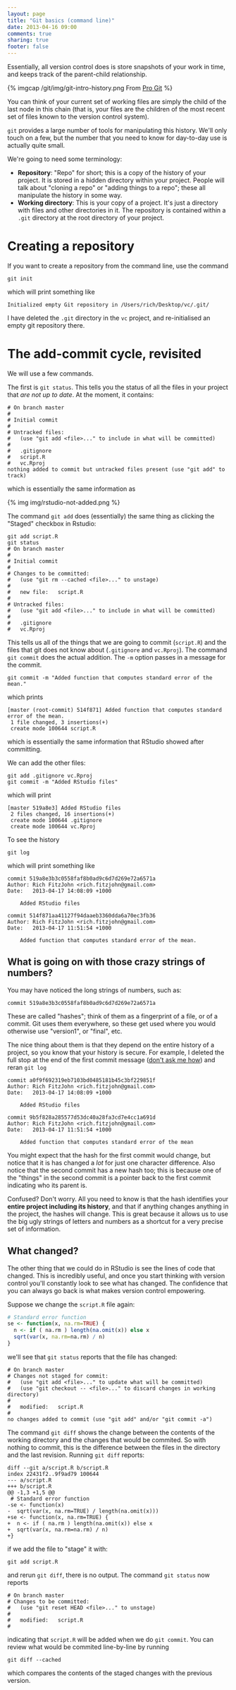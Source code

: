 ```yaml
---
layout: page
title: "Git basics (command line)"
date: 2013-04-16 09:00
comments: true
sharing: true
footer: false
---
```


<!--*This will become basics.md once basics.md becomes rstudio.md*-->

Essentially, all version control does is store snapshots of your work
in time, and keeps track of the parent-child relationship.

{% imgcap /git/img/git-intro-history.png From [Pro Git](http://git-scm.com/book/en/Getting-Started-Git-Basics) %}

You can think of your current set of working files are simply the
child of the last node in this chain (that is, your files are the
children of the most recent set of files known to the version control
system).

`git` provides a large number of tools for manipulating this history.
We'll only touch on a few, but the number that you need to know for
day-to-day use is actually quite small.


We're going to need some terminology:

* **Repository**: "Repo" for short; this is a copy of the history of
  your project.  It is stored in a hidden directory within your
  project.  People will talk about "cloning a repo" or "adding things
  to a repo"; these all manipulate the history in some way.
* **Working directory**: This is your copy of a project.  It's just a
  directory with files and other directories in it.  The repository is
  contained within a `.git` directory at the root directory of your
  project.
  
# Creating a repository

If you want to create a repository from the command line, use the
command

```
git init
```

which will print something like

```
Initialized empty Git repository in /Users/rich/Desktop/vc/.git/
```

I have deleted the `.git` directory in the `vc` project, and
re-initialised an empty git repository there.

# The add-commit cycle, revisited

We will use a few commands.

The first is `git status`.  This tells you the status of all the files
in your project that *are not up to date*.  At the moment, it
contains:

```
# On branch master
#
# Initial commit
#
# Untracked files:
#   (use "git add <file>..." to include in what will be committed)
#
#	.gitignore
#	script.R
#	vc.Rproj
nothing added to commit but untracked files present (use "git add" to track)
```

which is essentially the same information as

{% img img/rstudio-not-added.png %}

The command `git add` does (essentially) the same thing as clicking
the "Staged" checkbox in Rstudio:

```
git add script.R
git status
# On branch master
#
# Initial commit
#
# Changes to be committed:
#   (use "git rm --cached <file>..." to unstage)
#
#	new file:   script.R
#
# Untracked files:
#   (use "git add <file>..." to include in what will be committed)
#
#	.gitignore
#	vc.Rproj
```

This tells us all of the things that we are going to commit
(`script.R`) and the files that git does not know about (`.gitignore`
and `vc.Rproj`).  The command `git commit` does the actual addition.
The `-m` option passes in a message for the commit.

```
git commit -m "Added function that computes standard error of the mean."
```

which prints

```
[master (root-commit) 514f871] Added function that computes standard error of the mean.
 1 file changed, 3 insertions(+)
 create mode 100644 script.R
```

which is essentially the same information that RStudio showed after
committing.

We can add the other files:

```
git add .gitignore vc.Rproj
git commit -m "Added RStudio files"
```

which will print 

```
[master 519a8e3] Added RStudio files
 2 files changed, 16 insertions(+)
 create mode 100644 .gitignore
 create mode 100644 vc.Rproj
```

To see the history

```
git log
```

which will print something like

```
commit 519a8e3b3c0558faf8b0ad9c6d7d269e72a6571a
Author: Rich FitzJohn <rich.fitzjohn@gmail.com>
Date:   2013-04-17 14:08:09 +1000
 
    Added RStudio files
 
commit 514f871aa41127f94daaeb3360dda6a70ec3fb36
Author: Rich FitzJohn <rich.fitzjohn@gmail.com>
Date:   2013-04-17 11:51:54 +1000
 
    Added function that computes standard error of the mean.
```

## What is going on with those crazy strings of numbers?

You may have noticed the long strings of numbers, such as:

```
commit 519a8e3b3c0558faf8b0ad9c6d7d269e72a6571a
```

These are called "hashes"; think of them as a fingerprint of a file,
or of a commit.  Git uses them everywhere, so these get used where you
would otherwise use "version1", or "final", etc.

The nice thing about them is that they depend on the entire history of
a project, so you know that your history is secure.  For example, I
deleted the full stop at the end of the first commit message
([don't ask me how](http://stackoverflow.com/a/2119656)) and reran
`git log`

```
commit a0f9f692319eb7103bd0485181b45c3bf229851f
Author: Rich FitzJohn <rich.fitzjohn@gmail.com>
Date:   2013-04-17 14:08:09 +1000

    Added RStudio files

commit 9b5f828a285577d53dc40a28fa3cd7e4cc1a691d
Author: Rich FitzJohn <rich.fitzjohn@gmail.com>
Date:   2013-04-17 11:51:54 +1000

    Added function that computes standard error of the mean
```

You might expect that the hash for the first commit would change, but
notice that it is has changed a *lot* for just one character
difference.  Also notice that the second commit has a new hash too;
this is because one of the "things" in the second commit is a pointer
back to the first commit indicating who its parent is.

Confused?  Don't worry.  All you need to know is that the hash
identifies your **entire project including its history**, and that if
anything changes anything in the project, the hashes will change.
This is great because it allows us to use the big ugly strings of
letters and numbers as a shortcut for a very precise set of
information.

## What changed?

The other thing that we could do in RStudio is see the lines of code
that changed.  This is incredibly useful, and once you start thinking
with version control you'll constantly look to see what has changed.
The confidence that you can always go back is what makes version
control empowering.

Suppose we change the `script.R` file again:

```r
# Standard error function
se <- function(x, na.rm=TRUE) {
  n <- if ( na.rm ) length(na.omit(x)) else x
  sqrt(var(x, na.rm=na.rm) / n)
}
```

we'll see that `git status` reports that the file has changed:

```
# On branch master
# Changes not staged for commit:
#   (use "git add <file>..." to update what will be committed)
#   (use "git checkout -- <file>..." to discard changes in working directory)
#
#	modified:   script.R
#
no changes added to commit (use "git add" and/or "git commit -a")
```

The command `git diff` shows the change between the contents of the
working directory and the changes that would be commited.  So with
nothing to commit, this is the difference between the files in the
directory and the last revision.  Running `git diff` reports:

```plain
diff --git a/script.R b/script.R
index 22431f2..9f9ad79 100644
--- a/script.R
+++ b/script.R
@@ -1,3 +1,5 @@
 # Standard error function
-se <- function(x)
-  sqrt(var(x, na.rm=TRUE) / length(na.omit(x)))
+se <- function(x, na.rm=TRUE) {
+  n <- if ( na.rm ) length(na.omit(x)) else x
+  sqrt(var(x, na.rm=na.rm) / n)
+}
```

if we add the file to "stage" it with:

```
git add script.R
```

and rerun `git diff`, there is no output.  The command `git status`
now reports

```
# On branch master
# Changes to be committed:
#   (use "git reset HEAD <file>..." to unstage)
#
#	modified:   script.R
#
```

indicating that `script.R` will be added when we do `git commit`.  You
can review what would be commited line-by-line by running

```
git diff --cached
```

which compares the contents of the staged changes with the previous
version.
 
